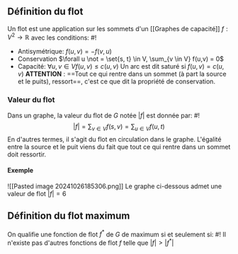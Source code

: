 ## Définition du flot
Un flot est une application sur les sommets d'un [[Graphes de capacité]] $f: V^2 \to \mathbb R$ avec les conditions: #!
- Antisymétrique: $f(u,v) = -f(v,u)$
- Conservation $\forall u \not = \set{s, t} \in V, \sum_{v \in V} f(u,v) = 0$
- Capacité: $\forall u, v \in V f(u,v) \leq c(u,v)$
Un arc est dit saturé si $f(u, v) = c(u, v)$
**ATTENTION** : ==Tout ce qui rentre dans un sommet (à part la source et le puits), ressort==, c'est ce que dit la propriété de conservation.
<!--ID: 1730114115954-->



### Valeur du flot
Dans un graphe, la valeur du flot de $G$ notée $|f|$ est donnée par: #!
$$|f| = \sum_{v \in V} f(s, v) = \sum_{u \in V} f(u, t)$$
En d'autres termes, il s'agit du flot en circulation dans le graphe. L'égalité entre la source et le puit viens du fait que tout ce qui rentre dans un sommet doit ressortir.
<!--ID: 1730114115955-->


#### Exemple
![[Pasted image 20241026185306.png]]
Le graphe ci-dessous admet une valeur de flot $|f| = 6$

## Définition du flot maximum
On qualifie une fonction de flot $f^*$ de $G$ de maximum si et seulement si: #!
Il n'existe pas d'autres fonctions de flot $f$ telle que $|f| > |f^*|$
<!--ID: 1730114115957-->




